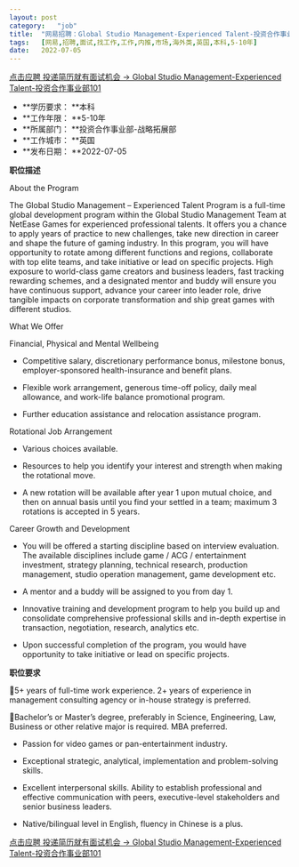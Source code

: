 ```yaml
---
layout:	post
category:	"job"
title:	"网易招聘：Global Studio Management-Experienced Talent-投资合作事业部101-市场-海外类-英国本科5-10年"
tags:	[网易,招聘,面试,找工作,工作,内推,市场,海外类,英国,本科,5-10年]
date:	2022-07-05
---
```


[点击应聘 投递简历就有面试机会 ->  Global Studio Management-Experienced Talent-投资合作事业部101](http://mobile.bole.netease.com/bole/boleDetail?id=41337&employeeId=346f03c3cda5f04c&key=all)



- **学历要求： **本科
- **工作年限： **5-10年
- **所属部门： **投资合作事业部-战略拓展部
- **工作城市： **英国
- **发布日期： **2022-07-05



**职位描述**

About the Program

The Global Studio Management – Experienced Talent Program is a full-time global development program within the Global Studio Management Team at NetEase Games for experienced professional talents. It offers you a chance to apply years of practice to new challenges, take new direction in career and shape the future of gaming industry. In this program, you will have opportunity to rotate among different functions and regions, collaborate with top elite teams, and take initiative or lead on specific projects. High exposure to world-class game creators and business leaders, fast tracking rewarding schemes, and a designated mentor and buddy will ensure you have continuous support, advance your career into leader role, drive tangible impacts on corporate transformation and ship great games with different studios.



What We Offer

Financial, Physical and Mental Wellbeing

- Competitive salary, discretionary performance bonus, milestone bonus, employer-sponsored health-insurance and benefit plans.

- Flexible work arrangement, generous time-off policy, daily meal allowance, and work-life balance promotional program.&nbsp;

- Further education assistance and relocation assistance program.

Rotational Job Arrangement

- Various choices available.

- Resources to help you identify your interest and strength when making the rotational move.&nbsp;

- A new rotation will be available after year 1 upon mutual choice, and then on annual basis until you find your settled in a team; maximum 3 rotations is accepted in 5 years.

Career Growth and Development

- You will be offered a starting discipline based on interview evaluation. The available disciplines include game / ACG / entertainment investment, strategy planning, technical research, production management, studio operation management, game development etc.

- A mentor and a buddy will be assigned to you from day 1.

- Innovative training and development program to help you build up and consolidate comprehensive professional skills and in-depth expertise in transaction, negotiation, research, analytics etc.

- Upon successful completion of the program, you would have opportunity to take initiative or lead on specific projects.



**职位要求**

5+ years of full-time work experience. 2+ years of experience in management consulting agency or in-house strategy is preferred.

Bachelor’s or Master’s degree, preferably in Science, Engineering, Law, Business or other relative major is required. MBA preferred.

- Passion for video games or pan-entertainment industry.

- Exceptional strategic, analytical, implementation and problem-solving skills.

- Excellent interpersonal skills. Ability to establish professional and effective communication with peers, executive-level stakeholders and senior business leaders.

- Native/bilingual level in English, fluency in Chinese is a plus.



[点击应聘 投递简历就有面试机会 ->  Global Studio Management-Experienced Talent-投资合作事业部101](http://mobile.bole.netease.com/bole/boleDetail?id=41337&employeeId=346f03c3cda5f04c&key=all)